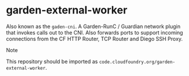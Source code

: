 # garden-external-worker

Also known as the `gaden-cni`. A Garden-RunC / Guardian network plugin that invokes calls out to the CNI. Also forwards ports to support incoming connections from the CF HTTP Router, TCP Router and Diego SSH Proxy.

> [!NOTE]
>
> This repository should be imported as `code.cloudfoundry.org/garden-external-worker`.
